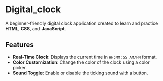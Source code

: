 # Digital_clock

A beginner-friendly digital clock application created to learn and practice **HTML**, **CSS**, and **JavaScript**.  

## Features  

- **Real-Time Clock**: Displays the current time in `HH:MM:SS AM/PM` format.  
- **Color Customization**: Change the color of the clock using a color picker.  
- **Sound Toggle**: Enable or disable the ticking sound with a button.
